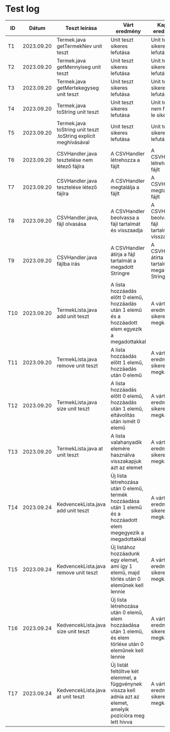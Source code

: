 # Test log

| ID  | Dátum      | Teszt leírása                                                   | Várt eredmény                                                                                                     | Kapott eredmény                                          | Átment/Megbukott | Tesztelő     |
|-----|------------|-----------------------------------------------------------------|-------------------------------------------------------------------------------------------------------------------|----------------------------------------------------------|------------------|--------------|
| T1  | 2023.09.20 | Termek.java getTermekNev unit teszt                             | Unit teszt sikeres lefutása                                                                                       | Unit teszt sikeres lefutása                              | Átment           | Kovács Zsolt |
| T2  | 2023.09.20 | Termek.java getMennyiseg unit teszt                             | Unit teszt sikeres lefutása                                                                                       | Unit teszt sikeres lefutása                              | Átment           | Kovács Zsolt |
| T3  | 2023.09.20 | Termek.java getMertekegyseg unit teszt                          | Unit teszt sikeres lefutása                                                                                       | Unit teszt sikeres lefutása                              | Átment           | Kovács Zsolt |
| T4  | 2023.09.20 | Termek.java toString unit teszt                                 | Unit teszt sikeres lefutása                                                                                       | Unit teszt nem futott le sikeresen                       | Megbukott        | Kovács Zsolt |
| T5  | 2023.09.20 | Termek.java toString unit teszt .toString explicit meghívásával | Unit teszt sikeres lefutása                                                                                       | Unit teszt sikeres lefutása                              | Átment           | Kovács Zsolt |
| T6  | 2023.09.20 | CSVHandler.java tesztelése nem létező fájlra                    | A CSVHandler létrehozza a fájlt                                                                                   | A CSVHandler létrehozta a fájlt                          | Átment           | Kovács Zsolt |
| T7  | 2023.09.20 | CSVHandler.java tesztelése létező fájlra                        | A CSVHandler megtalálja a fájlt                                                                                   | A CSVHandler megtalálta a fájlt                          | Átment           | Kovács Zsolt |
| T8  | 2023.09.20 | CSVHandler.java, fájl olvasása                                  | A CSVHandler beolvassa a fájl tartalmát és visszaadja                                                             | A CSVHandler beolvasta a fájl tartalmát és visszaadta    | Átment           | Kovács Zsolt |
| T9  | 2023.09.20 | CSVHandler.java fájlba írás                                     | A CSVHandler átírja a fájl tartalmát a megadott Stringre                                                          | A CSVHandler átírta a fájl tartalmát a megadott Stringre | Átment           | Kovács Zsolt |
| T10 | 2023.09.20 | TermekLista.java add unit teszt                                 | A lista hozzáadás előtt 0 elemű, hozzáadás után 1 elemű és a hozzáadott elem egyezik a megadottakkal              | A várt eredményt sikeresen megkaptuk                     | Átment           | Kovács Zsolt |
| T11 | 2023.09.20 | TermekLista.java remove unit teszt                              | A lista hozzáadás előtt 1 elemű, hozzáadás után 0 elemű                                                           | A várt eredményt sikeresen megkaptuk                     | Átment           | Kovács Zsolt |
| T12 | 2023.09.20 | TermekLista.java size unit teszt                                | A lista hozzáadás előtt 0 elemű, hozzáadás után 1 elemű, eltávolítás után ismét 0 elemű                           | A várt eredményt sikeresen megkaptuk                     | Átment           | Kovács Zsolt |
| T13 | 2023.09.20 | TermekLista.java at unit teszt                                  | A lista valahanyadik elemére használva visszakapjuk azt az elemet                                                 | A várt eredményt sikeresen megkaptuk                     | Átment           | Kovács Zsolt |
| T14 | 2023.09.24 | KedvencekLista.java add unit teszt                              | Új lista létrehozása után 0 elemű, termék hozzáadása után 1 elemű és a hozzáadott elem megegyezik a megadottakkal | A várt eredményt sikeresen megkaptuk                     | Átment           | Jurás Dorka  |
| T15 | 2023.09.24 | KedvencekLista.java remove unit teszt                           | Új listához hozzáadunk egy elemet, ami így 1 elemű, majd törlés után 0 eleműnek kell lennie                       | A várt eredményt sikeresen megkaptuk                     | Átment           | Jurás Dorka  |
| T16 | 2023.09.24 | KedvencekLista.java size unit teszt                             | Új lista létrehozása után 0 elemű, elem hozzáadása után 1 elemű, és elem törlése után 0 eleműnek kell lennie      | A várt eredményt sikeresen megkaptuk                     | Átment           | Jurás Dorka  |
| T17 | 2023.09.24 | KedvencekLista.java at unit teszt                               | Új listát feltöltve két elemmel, a függvénynek vissza kell adnia azt az elemet, amelyik pozícióra meg lett hívva  | A várt eredményt sikeresen megkaptuk                     | Átment           | Jurás Dorka  |

